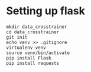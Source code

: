 Setting up flask
===
    mkdir data_crosstrainer
    cd data_crosstrainer
    git init
    echo venv >> .gitignore
    virtualenv venv
    source venv/bin/activate
    pip install Flask
    pip install requests
    
